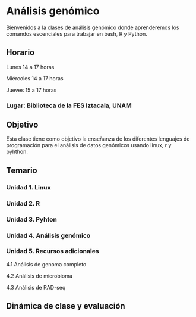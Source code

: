 # Análisis genómico 

Bienvenidos a la clases de análisis genómico donde aprenderemos los comandos escenciales para trabajar en bash, R y Python.

## Horario

Lunes 14 a 17 horas 

Miércoles 14 a 17 horas 

Jueves 15 a 17 horas 


### Lugar: Biblioteca de la FES Iztacala, UNAM

## Objetivo

Esta clase tiene como objetivo la enseñanza de los diferentes lenguajes de programación para el análisis de datos genómicos usando linux, r y pyhthon.

## Temario

### Unidad 1. Linux
### Unidad 2. R
### Unidad 3. Pyhton
### Unidad 4. Análisis genómico
### Unidad 5. Recursos adicionales

4.1 Análisis de genoma completo

4.2 Análisis de microbioma

4.3 Análisis de RAD-seq

## Dinámica de clase y evaluación




